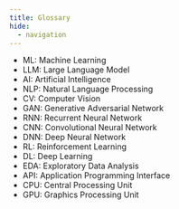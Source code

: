 ```yaml
---
title: Glossary
hide:
  - navigation
---
```



* ML: Machine Learning
* LLM: Large Language Model
* AI: Artificial Intelligence
* NLP: Natural Language Processing
* CV: Computer Vision
* GAN: Generative Adversarial Network
* RNN: Recurrent Neural Network
* CNN: Convolutional Neural Network
* DNN: Deep Neural Network
* RL: Reinforcement Learning
* DL: Deep Learning
* EDA: Exploratory Data Analysis
* API: Application Programming Interface
* CPU: Central Processing Unit
* GPU: Graphics Processing Unit
